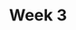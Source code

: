 ---
    title: Week 3
    weekNumber: 3
    days:
      - date: 2024-1-22
        events:
          
          "**QUIZ 1**{: .label .label-quiz } **Quiz 1 covers Lectures 1-4**":
---